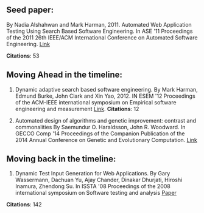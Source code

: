 ## Seed paper: 
By Nadia Alshahwan and Mark Harman, 2011. Automated Web Application Testing Using Search Based Software Engineering. In ASE '11 Proceedings of the 2011 26th IEEE/ACM International Conference on Automated Software Engineering. [Link](http://www0.cs.ucl.ac.uk/staff/mharman/ase11-na.pdf)

**Citations**: 53


## Moving Ahead in the timeline:
1. Dynamic adaptive search based software engineering.
By Mark Harman, Edmund Burke, John Clark and Xin Yao, 2012.
IN ESEM '12 Proceedings of the ACM-IEEE international symposium on Empirical software engineering and measurement
[Link](http://www0.cs.ucl.ac.uk/staff/mharman/esem12.pdf). **Citations**: 12

2. Automated design of algorithms and genetic improvement: contrast and commonalities
By Saemundur O. Haraldsson, John R. Woodward.
In GECCO Comp '14 Proceedings of the Companion Publication of the 2014 Annual Conference on Genetic and Evolutionary Computation. [Link](http://www.cs.stir.ac.uk/~jrw/publications/2014/AutomatedDesignAlgorithmsGeneticImprovementContrastCommonalities/AutomatedDesignAlgorithmsGeneticImprovementContrastCommonalities.pdf)


## Moving back in the timeline:
1. Dynamic Test Input Generation for Web Applications. By Gary Wassermann, Dachuan Yu, Ajay Chander, Dinakar Dhurjati, Hiroshi Inamura, Zhendong Su. In ISSTA '08 Proceedings of the 2008 international symposium on Software testing and analysis
[Paper](http://dl.acm.org/citation.cfm?id=1390630.1390661&coll=DL&dl=GUIDE&CFID=545413162&CFTOKEN=17813109)

**Citations**: 142
